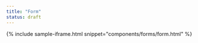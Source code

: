 ```yaml
---
title: "Form"
status: draft
---
```


{% include sample-iframe.html snippet="components/forms/form.html" %}